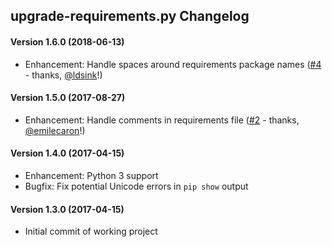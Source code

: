 upgrade-requirements.py Changelog
---------------------------------


#### Version 1.6.0 (2018-06-13)

- Enhancement: Handle spaces around requirements package names ([#4](https://github.com/joeyespo/grip/pull/4) - thanks, [@ldsink][]!)


#### Version 1.5.0 (2017-08-27)

- Enhancement: Handle comments in requirements file ([#2](https://github.com/joeyespo/grip/pull/2) - thanks, [@emilecaron][]!)


#### Version 1.4.0 (2017-04-15)

- Enhancement: Python 3 support
- Bugfix: Fix potential Unicode errors in `pip show` output


#### Version 1.3.0 (2017-04-15)

- Initial commit of working project


[@emilecaron]: https://github.com/emilecaron
[@ldsink]: https://github.com/ldsink
